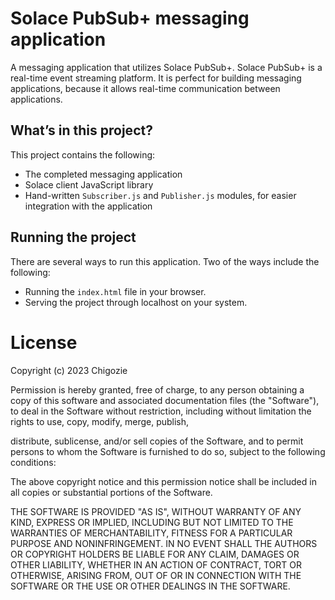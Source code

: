 # Solace PubSub+ messaging application

A messaging application that utilizes Solace PubSub+. Solace PubSub+ is a real-time event streaming platform. It is perfect for building messaging applications, because it allows real-time communication between applications.


## What’s in this project?

This project contains the following:
* The completed messaging application
* Solace client JavaScript library
* Hand-written `Subscriber.js` and `Publisher.js` modules, for easier integration with the application


## Running the project

There are several ways to run this application. Two of the ways include the following:
* Running the `index.html` file in your browser.
* Serving the project through localhost on your system.


# License

Copyright (c) 2023 Chigozie

Permission is hereby granted, free of charge, to any person obtaining a copy of this software and associated documentation files (the "Software"), to deal in the Software without restriction, including without limitation the rights to use, copy, modify, merge, publish,

distribute, sublicense, and/or sell copies of the Software, and to permit persons to whom the Software is furnished to do so, subject to the following conditions:

The above copyright notice and this permission notice shall be included in all copies or substantial portions of the Software.

THE SOFTWARE IS PROVIDED "AS IS", WITHOUT WARRANTY OF ANY KIND, EXPRESS OR IMPLIED, INCLUDING BUT NOT LIMITED TO THE WARRANTIES OF MERCHANTABILITY, FITNESS FOR A PARTICULAR PURPOSE AND NONINFRINGEMENT. IN NO EVENT SHALL THE AUTHORS OR COPYRIGHT HOLDERS BE LIABLE FOR ANY CLAIM, DAMAGES OR OTHER LIABILITY, WHETHER IN AN ACTION OF CONTRACT, TORT OR OTHERWISE, ARISING FROM, OUT OF OR IN CONNECTION WITH THE SOFTWARE OR THE USE OR OTHER DEALINGS IN THE SOFTWARE.

